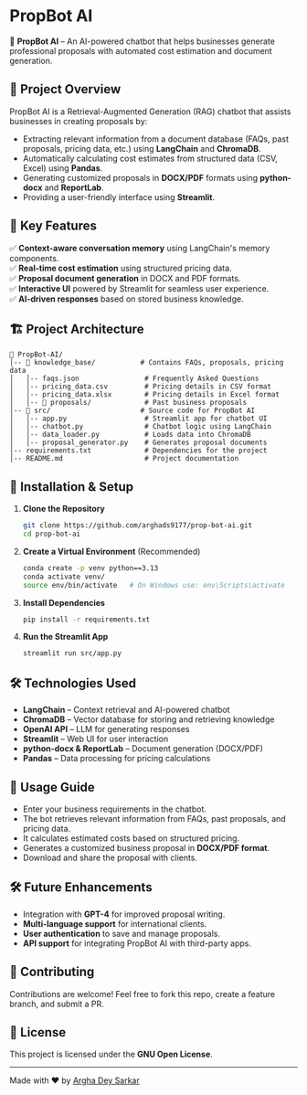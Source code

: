 # PropBot AI

🚀 **PropBot AI** – An AI-powered chatbot that helps businesses generate professional proposals with automated cost estimation and document generation.

## 📌 Project Overview
PropBot AI is a Retrieval-Augmented Generation (RAG) chatbot that assists businesses in creating proposals by:
- Extracting relevant information from a document database (FAQs, past proposals, pricing data, etc.) using **LangChain** and **ChromaDB**.
- Automatically calculating cost estimates from structured data (CSV, Excel) using **Pandas**.
- Generating customized proposals in **DOCX/PDF** formats using **python-docx** and **ReportLab**.
- Providing a user-friendly interface using **Streamlit**.

## 🎯 Key Features
✅ **Context-aware conversation memory** using LangChain's memory components.  
✅ **Real-time cost estimation** using structured pricing data.  
✅ **Proposal document generation** in DOCX and PDF formats.  
✅ **Interactive UI** powered by Streamlit for seamless user experience.  
✅ **AI-driven responses** based on stored business knowledge.  

## 🏗️ Project Architecture
```
📂 PropBot-AI/
│-- 📂 knowledge_base/           # Contains FAQs, proposals, pricing data
│   │-- faqs.json                # Frequently Asked Questions
│   │-- pricing_data.csv         # Pricing details in CSV format
│   │-- pricing_data.xlsx        # Pricing details in Excel format
│   │-- 📂 proposals/             # Past business proposals
│-- 📂 src/                      # Source code for PropBot AI
│   │-- app.py                   # Streamlit app for chatbot UI
│   │-- chatbot.py               # Chatbot logic using LangChain
│   │-- data_loader.py           # Loads data into ChromaDB
│   │-- proposal_generator.py    # Generates proposal documents
│-- requirements.txt             # Dependencies for the project
│-- README.md                    # Project documentation
```

## 🔧 Installation & Setup
1. **Clone the Repository**  
   ```bash
   git clone https://github.com/arghads9177/prop-bot-ai.git
   cd prop-bot-ai
   ```

2. **Create a Virtual Environment** (Recommended)  
   ```bash
   conda create -p venv python==3.13
   conda activate venv/
   source env/bin/activate   # On Windows use: env\Scripts\activate
   ```

3. **Install Dependencies**  
   ```bash
   pip install -r requirements.txt
   ```

4. **Run the Streamlit App**  
   ```bash
   streamlit run src/app.py
   ```

## 🛠️ Technologies Used
- **LangChain** – Context retrieval and AI-powered chatbot
- **ChromaDB** – Vector database for storing and retrieving knowledge
- **OpenAI API** – LLM for generating responses
- **Streamlit** – Web UI for user interaction
- **python-docx & ReportLab** – Document generation (DOCX/PDF)
- **Pandas** – Data processing for pricing calculations

## 📖 Usage Guide
- Enter your business requirements in the chatbot.
- The bot retrieves relevant information from FAQs, past proposals, and pricing data.
- It calculates estimated costs based on structured pricing.
- Generates a customized business proposal in **DOCX/PDF format**.
- Download and share the proposal with clients.

## 🛠 Future Enhancements
- Integration with **GPT-4** for improved proposal writing.
- **Multi-language support** for international clients.
- **User authentication** to save and manage proposals.
- **API support** for integrating PropBot AI with third-party apps.

## 🤝 Contributing
Contributions are welcome! Feel free to fork this repo, create a feature branch, and submit a PR.

## 📜 License
This project is licensed under the **GNU Open License**.

---
Made with ❤️ by [Argha Dey Sarkar](https://github.com/arghads9177/)

